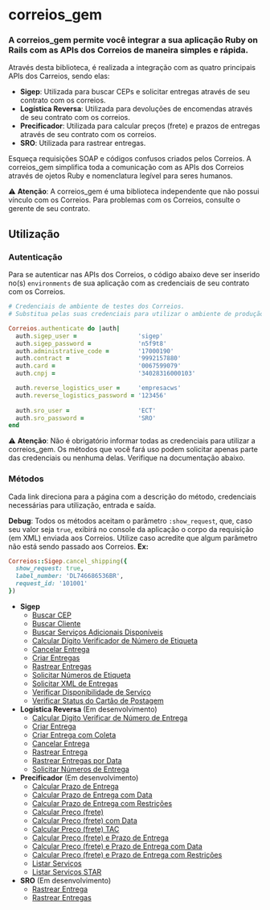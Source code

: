 # correios_gem
### A correios_gem permite você integrar a sua aplicação Ruby on Rails com as APIs dos Correios de maneira simples e rápida.

Através desta biblioteca, é realizada a integração com as quatro principais APIs dos Carreios, sendo elas:
* __Sigep__: Utilizada para buscar CEPs e solicitar entregas através de seu contrato com os correios.
* __Logística Reversa__: Utilizada para devoluções de encomendas através de seu contrato com os correios.
* __Precificador__: Utilizada para calcular preços (frete) e prazos de entregas através de seu contrato com os correios.
* __SRO__: Utilizada para rastrear entregas.

Esqueça requisições SOAP e códigos confusos criados pelos Correios. A correios_gem simplifica toda a comunicação com as APIs dos Correios através de ojetos Ruby e nomenclatura legível para seres humanos.

⚠️ __Atenção__: A correios_gem é uma biblioteca independente que não possui vínculo com os Correios. Para problemas com os Correios, consulte o gerente de seu contrato.

## Utilização

### Autenticação

Para se autenticar nas APIs dos Correios, o código abaixo deve ser inserido no(s) `environments` de sua aplicação com as credenciais de seu contrato com os Correios.

```ruby
# Credenciais de ambiente de testes dos Correios.
# Substitua pelas suas credenciais para utilizar o ambiente de produção dos Correios.

Correios.authenticate do |auth|
  auth.sigep_user =                 'sigep'
  auth.sigep_password =             'n5f9t8'
  auth.administrative_code =        '17000190'
  auth.contract =                   '9992157880'
  auth.card =                       '0067599079'
  auth.cnpj =                       '34028316000103'

  auth.reverse_logistics_user =     'empresacws'
  auth.reverse_logistics_password = '123456'
  
  auth.sro_user =                   'ECT'
  auth.sro_password =               'SRO'
end
```
⚠️ __Atenção__: Não é obrigatório informar todas as credenciais para utilizar a correios_gem. Os métodos que você fará uso podem solicitar apenas parte das credenciais ou nenhuma delas. Verifique na documentação abaixo.

### Métodos

Cada link direciona para a página com a descrição do método, credenciais necessárias para utilização, entrada e saída.

__Debug__: Todos os métodos aceitam o parâmetro `:show_request`, que, caso seu valor seja `true`, exibirá no console da aplicação o corpo da requisição (em XML) enviada aos Correios. Utilize caso acredite que algum parâmetro não está sendo passado aos Correios. __Ex:__

```ruby
Correios::Sigep.cancel_shipping({
  show_request: true,
  label_number: 'DL746686536BR',
  request_id: '101001'
})
```

* __Sigep__
  * [Buscar CEP](doc/sigep/SEARCH_ZIP_CODE.md)
  * [Buscar Cliente](doc/sigep/SEARCH_CUSTOMER.md)
  * [Buscar Serviços Adicionais Disponíveis](doc/sigep/SEARCH_AVAILABLE_ADDITIONAL_SERVICES.md)
  * [Calcular Dígito Verificador de Número de Etiqueta](doc/sigep/CALCULATE_LABEL_NUMBER_CHECK_DIGIT.md)
  * [Cancelar Entrega](doc/sigep/CANCEL_SHIPPING.md)
  * [Criar Entregas](doc/sigep/CREATE_SHIPPINGS.md)
  * [Rastrear Entregas](doc/sigep/TRACK_SHIPPING.md)
  * [Solicitar Números de Etiqueta](doc/sigep/REQUEST_LABEL_NUMBERS.md)
  * [Solicitar XML de Entregas](doc/sigep/REQUEST_SHIPPINGS_XML.md)
  * [Verificar Disponibilidade de Serviço](doc/sigep/CHECK_SERVICE_AVAILABILITY.md)
  * [Verificar Status do Cartão de Postagem](doc/sigep/CHECK_CARD_STATUS.md)
* __Logística Reversa__ (Em desenvolvimento)
  * [Calcular Digito Verificar de Número de Entrega](doc/reverse_logistics/CALCULATE_SHIIPNG_NUMBER_CHECK_DIGIT.md)
  * [Criar Entrega](doc/reverse_logisticsgep/CREATE_SHIPPING.md)
  * [Criar Entrega com Coleta](doc/reverse_logistics/CREATE_SHIPPING_WITH_COLLECTION.md)
  * [Cancelar Entrega](doc/reverse_logistics/CANCEL_SHIPPING.md)
  * [Rastrear Entrega](doc/reverse_logistics/TRACK_SHIPPING.md)
  * [Rastrear Entregas por Data](doc/reverse_logistics/TRACK_SHIPPINGS_BY_DATE.md)
  * [Solicitar Números de Entrega](doc/reverse_logistics/REQUEST_SHIPPING_NUMBERS.md)
* __Precificador__ (Em desenvolvimento)
  * [Calcular Prazo de Entrega](doc/pricefier/CALCULATE_DEADLINE.md)
  * [Calcular Prazo de Entrega com Data](doc/pricefier/CALCULATE_DEADLINE_WITH_DATE.md)
  * [Calcular Prazo de Entrega com Restrições](doc/pricefier/CALCULATE_DEADLINE_WITH_RESTRICTIONS.md)
  * [Calcular Preço (frete)](doc/pricefier/CALCULATE_PRICE.md)
  * [Calcular Preço (frete) com Data](doc/pricefier/CALCULATE_PRICE_WITH_DATE.md)
  * [Calcular Preço (frete) TAC](doc/pricefier/CALCULATE_PRICE_TAC.md)
  * [Calcular Preço (frete) e Prazo de Entrega](doc/pricefier/CALCULATE_PRICE_DEADLINE.md)
  * [Calcular Preço (frete) e Prazo de Entrega com Data](doc/pricefier/CALCULATE_PRICE_DEADLINE_WITH_DATE.md)
  * [Calcular Preço (frete) e Prazo de Entrega com Restrições](doc/pricefier/CALCULATE_PRICE_DEADLINE_WITH_RESTRICTIONS.md)
  * [Listar Serviços](doc/pricefier/LIST_SERVICES.md)
  * [Listar Serviços STAR](doc/pricefier/LIST_SERVICES_STAR.md)
* __SRO__ (Em desenvolvimento)
  * [Rastrear Entrega](doc/SRO/TRACK_SHIPPING.md)
  * [Rastrear Entregas](doc/SRO/TRACK_SHIPPINGS.md)
  
   
